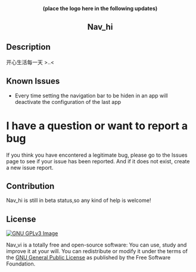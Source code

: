 <h4 align="center">(place the logo here in the following updates)</h4>
<h2 align="center"><b>Nav_hi</b></h2>


## Description
开心生活每一天 >..<

## Known Issues
- Every time setting the navigation bar to be hiden in an app will deactivate the configuration of the last app

# I have a question or want to report a bug
If you think you have encontered a legitimate bug, please go to the Issues page to see if your issue has been reported. 
And if it does not exist, create a new issue report. 

## Contribution
Nav_hi is still in beta status,so any kind of help is welcome! 

## License
[![GNU GPLv3 Image](https://www.gnu.org/graphics/gplv3-127x51.png)](http://www.gnu.org/licenses/gpl-3.0.en.html)  

Nav_vi is a totally free and open-source software: You can use, study and improve it at your
will. You can redistribute or modify it under the terms of the
[GNU General Public License](https://www.gnu.org/licenses/gpl.html) as
published by the Free Software Foundation.  
